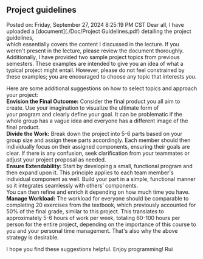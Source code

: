 ## Project guidelines
Posted on: Friday, September 27, 2024 8:25:19 PM CST
Dear all,
I have uploaded a [document](./Doc/Project Guidelines.pdf) detailing the project guidelines,   
which essentially covers the content I discussed in the lecture.
If you weren't present in the lecture, please review the document thoroughly.
Additionally, I have provided two sample project topics from previous semesters.
These examples are intended to give you an idea of what a typical project might entail.
However, please do not feel constrained by these examples; you are encouraged to choose any topic that interests you.  

Here are some additional suggestions on how to select topics and approach your project:  
**Envision the Final Outcome:** Consider the final product you all aim to create. Use your imagination to visualize the ultimate form of   
your program and clearly define your goal. It can be problematic if the whole group has a vague idea and everyone has a different image 
of the final product.  
**Divide the Work:** Break down the project into 5-6 parts based on your group size and assign these parts accordingly. Each member
should then individually focus on their assigned components, ensuring their goals are clear. If there is any confusion, seek clarification 
from your teammates or adjust your project proposal as needed.  
**Ensure Extendability:** Start by developing a small, functional program and then expand upon it. This principle applies to each 
team member's individual component as well. Build your part in a simple, functional manner so it integrates seamlessly with others’  components.   
You can then refine and enrich it depending on how much time you have.  
**Manage Workload:** The workload for everyone should be comparable to completing 20 exercises from the textbook, which previously 
accounted for 50% of the final grade, similar to this project. This translates to approximately 5-6 hours of work per week, totaling 
60-100 hours per person for the entire project, depending on the importance of this course to you and your personal time management. That's also why the above strategy is desirable.  

I hope you find these suggestions helpful. Enjoy programming!
Rui
